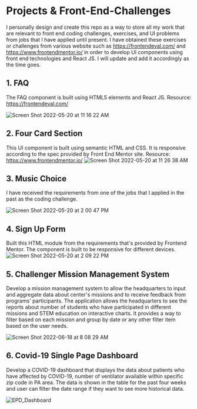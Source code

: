 # Projects & Front-End-Challenges
I personally design and create this repo as a way to store all my work that are relevant to front end coding challenges, exercises, and UI problems from jobs that I have applied until present. I have obtained these exercises or challenges from various website such as https://frontendeval.com/ and https://www.frontendmentor.io/ in order to develop UI components using front end technologies and React JS. I will update and add it accordingly as the time goes.  

## 1. FAQ
The FAQ component is built using HTML5 elements and React JS. 
Resource: https://frontendeval.com/

![Screen Shot 2022-05-20 at 11 16 22 AM](https://user-images.githubusercontent.com/6641061/169559339-de851958-d959-4740-a7e6-2d65832fad9e.png)

## 2. Four Card Section
This UI component is built using semantic HTML and CSS. It is responsive according to the spec provided by Front End Mentor site.
Resource: https://www.frontendmentor.io/
![Screen Shot 2022-05-20 at 11 26 38 AM](https://user-images.githubusercontent.com/6641061/169561774-69f7c93c-c308-4035-a8be-0dc4dd342357.png)

## 3. Music Choice
I have received the requirements from one of the jobs that I applied in the past as the coding challenge. 

![Screen Shot 2022-05-20 at 2 00 47 PM](https://user-images.githubusercontent.com/6641061/169586809-ae8c739e-5ff2-4176-a69a-28ad316126c0.png)

## 4. Sign Up Form
Built this HTML module from the requirements that's provided by Frontend Mentor. The component is built to be responsive for different devices.
![Screen Shot 2022-05-20 at 2 09 22 PM](https://user-images.githubusercontent.com/6641061/169587813-9ebccd59-7799-443e-8083-bfee40322027.png)

## 5. Challenger Mission Management System
Develop a mission management system to allow the headquarters to input and aggregate data about center's missions and to receive feedback from programs' participants.
The application allows the headquarters to see the reports about number of students who have participated in different missions and STEM education on interactive charts. It provides a way to filter based on each mission and group by date or any other filter item based on the user needs.  

![Screen Shot 2022-06-18 at 8 08 29 AM](https://user-images.githubusercontent.com/6641061/174437280-6797c50d-2498-4b6e-848c-576036928546.png)

## 6. Covid-19 Single Page Dashboard
Develop a COVID-19 dashboard that displays the data about patients who have affected by COVID-19, number of ventilator available within specific zip code in PA area. The data is shown in the table for the past four weeks and user can filter the date range if they want to see more historical data.

![EPD_Dashboard](https://user-images.githubusercontent.com/6641061/174089384-e0db30d1-156b-4b53-a2bf-238ff878ca7e.JPG)
